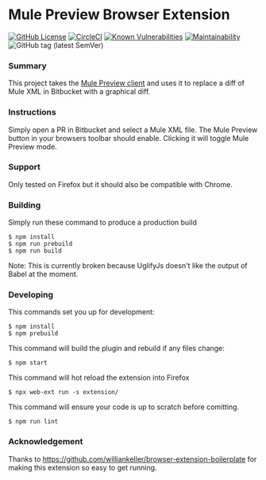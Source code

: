 # Mule Preview Browser Extension

[![GitHub License](https://img.shields.io/github/license/agiledigital/mule-preview-browser-extension.svg)](https://github.com/agiledigital/mule-preview-browser-extension/blob/master/LICENSE)
[![CircleCI](https://circleci.com/gh/agiledigital/mule-preview-browser-extension.svg?style=svg)](https://circleci.com/gh/agiledigital/mule-preview-browser-extension)
[![Known Vulnerabilities](https://snyk.io//test/github/agiledigital/mule-preview-browser-extension/badge.svg)](https://snyk.io//test/github/agiledigital/mule-preview-browser-extension)
[![Maintainability](https://api.codeclimate.com/v1/badges/ce5e7ca1a6ef3cc5b6ce/maintainability)](https://codeclimate.com/github/agiledigital/mule-preview-browser-extension/maintainability)
![GitHub tag (latest SemVer)](https://img.shields.io/github/tag/agiledigital/mule-preview-browser-extension)

### Summary

This project takes the [Mule Preview client](https://github.com/agiledigital/mule-preview)
and uses it to replace a diff of Mule XML in Bitbucket
with a graphical diff.

### Instructions

Simply open a PR in Bitbucket and select a Mule XML file.
The Mule Preview button in your browsers toolbar should enable.
Clicking it will toggle Mule Preview mode.

### Support

Only tested on Firefox but it should also be compatible with Chrome.

### Building

Simply run these command to produce a production build

    $ npm install
    $ npm run prebuild
    $ npm run build

Note: This is currently broken because UglifyJs doesn't like the output of Babel at the moment.

### Developing

This commands set you up for development:

    $ npm install
    $ npm prebuild

This command will build the plugin and rebuild if any files change:

    $ npm start

This command will hot reload the extension into Firefox

    $ npx web-ext run -s extension/

This command will ensure your code is up to scratch before comitting.

    $ npm run lint

### Acknowledgement

Thanks to https://github.com/williankeller/browser-extension-boilerplate for making this extension so easy to get running.

